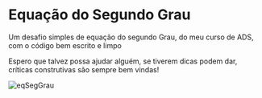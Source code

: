 # Equação do Segundo Grau

Um desafio simples de equação do segundo Grau, do meu curso de ADS, com o código bem escrito e limpo

Espero que talvez possa ajudar alguém, se tiverem dicas podem dar, críticas construtivas são sempre bem vindas!

![eqSegGrau](https://user-images.githubusercontent.com/86064868/191275476-6bd5bee0-da94-4e47-b766-814a66fb0e71.gif)
